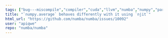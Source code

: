 ```yaml
---
tags: ["bug---miscompile","compiler","cuda","llvm","numba","numpy","parallel","python"]
title: "`numpy.average` behaves differently with it using `njit`"
html_url: "https://github.com/numba/numba/issues/10092"
user: "apiqwe"
repo: "numba/numba"
---
```


